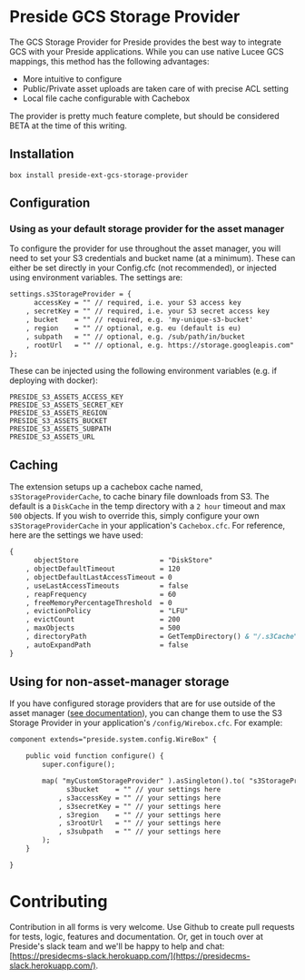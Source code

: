 # Preside GCS Storage Provider

The GCS Storage Provider for Preside provides the best way to integrate GCS with your Preside applications. While you can use native Lucee GCS mappings, this method has the following advantages:

* More intuitive to configure
* Public/Private asset uploads are taken care of with precise ACL setting
* Local file cache configurable with Cachebox

The provider is pretty much feature complete, but should be considered BETA at the time of this writing.

## Installation

```box install preside-ext-gcs-storage-provider```

## Configuration

### Using as your default storage provider for the asset manager

To configure the provider for use throughout the asset manager, you will need to set your S3 credentials and bucket name (at a minimum). These can either be set directly in your Config.cfc (not recommended), or injected using environment variables. The settings are:

```cfc
settings.s3StorageProvider = {
	  accessKey = "" // required, i.e. your S3 access key
	, secretKey = "" // required, i.e. your S3 secret access key
	, bucket    = "" // required, e.g. 'my-unique-s3-bucket'
	, region    = "" // optional, e.g. eu (default is eu)
	, subpath   = "" // optional, e.g. /sub/path/in/bucket
	, rootUrl   = "" // optional, e.g. https://storage.googleapis.com"
};
```

These can be injected using the following environment variables (e.g. if deploying with docker):

```
PRESIDE_S3_ASSETS_ACCESS_KEY
PRESIDE_S3_ASSETS_SECRET_KEY
PRESIDE_S3_ASSETS_REGION
PRESIDE_S3_ASSETS_BUCKET
PRESIDE_S3_ASSETS_SUBPATH
PRESIDE_S3_ASSETS_URL
```

## Caching

The extension setups up a cachebox cache named, `s3StorageProviderCache`, to cache binary file downloads from S3. The default is a `DiskCache` in the temp directory with a `2 hour` timeout and max `500` objects. If you wish to override this, simply configure your own `s3StorageProviderCache` in your application's `Cachebox.cfc`. For reference, here are the settings we have used:

```cfc
{
	  objectStore                    = "DiskStore"
	, objectDefaultTimeout           = 120
	, objectDefaultLastAccessTimeout = 0
	, useLastAccessTimeouts          = false
	, reapFrequency                  = 60
	, freeMemoryPercentageThreshold  = 0
	, evictionPolicy                 = "LFU"
	, evictCount                     = 200
	, maxObjects                     = 500
	, directoryPath                  = GetTempDirectory() & "/.s3Cache"
	, autoExpandPath                 = false
}
```

## Using for non-asset-manager storage

If you have configured storage providers that are for use outside of the asset manager ([see documentation](https://docs.preside.org/devguides/assetmanager.html#overriding-the-default-storage-location)), you can change them to use the S3 Storage Provider in your application's `/config/Wirebox.cfc`. For example:

```cfc
component extends="preside.system.config.WireBox" {

	public void function configure() {
		super.configure();

		map( "myCustomStorageProvider" ).asSingleton().to( "s3StorageProvider.services.S3StorageProvider" ).noAutoWire().initWith(
			  s3bucket    = "" // your settings here
			, s3accessKey = "" // your settings here
			, s3secretKey = "" // your settings here
			, s3region    = "" // your settings here
			, s3rootUrl   = "" // your settings here
			, s3subpath   = "" // your settings here
		);
	}

}

```

# Contributing

Contribution in all forms is very welcome. Use Github to create pull requests for tests, logic, features and documentation. Or, get in touch over at Preside's slack team and we'll be happy to help and chat: [https://presidecms-slack.herokuapp.com/](https://presidecms-slack.herokuapp.com/).